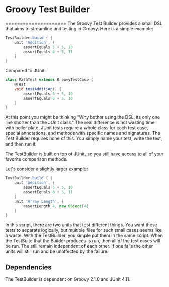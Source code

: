 # Groovy Test Builder 
=====================
The Groovy Test Builder provides a small DSL that aims to streamline unit testing in Groovy.
Here is a simple example:
```groovy
TestBuilder.build { {
    unit 'Addition', {
        assertEquals 5 + 5, 10
        assertEquals 6 + 5, 11
    }
}
```

Compared to JUnit:

```groovy
class MathTest extends GroovyTestCase {
    @Test
    void testAddition() {
        assertEquals 5 + 5, 10
        assertEquals 6 + 5, 10
    }
}
```
At this point you might be thinking "Why bother using the DSL, its only one line shorter than the JUnit class."
The real difference is not wasting time with boiler plate.
JUnit tests require a whole class for each test case, special annotations, and methods with specific names and signatures.
The Test Builder requires none of this. You simply name your test, write the test, and then run it.

The TestBuilder is built on top of JUnit, so you still have access to all of your favorite comparison methods.

Let's consider a slightly larger example:
```groovy
TestBuilder.build { {
    unit 'Addition', {
        assertEquals 5 + 5, 10
        assertEquals 6 + 5, 11
    }
    unit 'Array Length', {
        assertLength 4, new Object[4]
    }
}
```

In this script, there are two units that test different things.
You want these tests to separate logically, but multiple files for such small cases seems like a waste.
With the TestBuilder, you simple put them in the same script.
When the TestSuite that the Builder produces is run, then all of the test cases will be run.
The still remain independent of each other.
If one fails the other units will still run and be unaffected by the failure.

## Dependencies
The TestBuilder is dependent on Groovy 2.1.0 and JUnit 4.11.